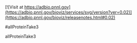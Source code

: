 <!------------------------------------------------------------------------------>
<!--NOTES: all the comments are auto-generated. please refer to the tutorial for readme editing at https://adbio.pnnl.gov/tutorial.xxxx-->
<!--adbio-version-->
[![Visit at https://adbio.pnnl.gov](https://adbio.pnnl.gov/bioviz/services/svg/version?ver=0.02)](https://adbio.pnnl.gov/bioviz/releasenotes.html#0.02)
<!--adbio-title-->
#allProteinTake3
<!--adbio-description-->
allProteinTake3
<!--adbio-funding-->
<!--adbio-publication-->
<!------------------------------------------------------------------------------>
<!--you can add any other information here-->
